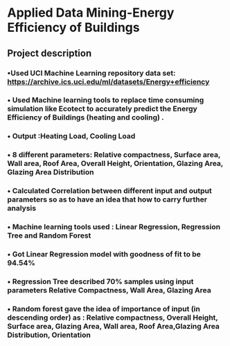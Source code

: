 # Applied Data Mining-Energy Efficiency of Buildings

## Project description

### •Used UCI Machine Learning repository data set: https://archive.ics.uci.edu/ml/datasets/Energy+efficiency

### • Used Machine learning tools to replace time consuming simulation like Ecotect to accurately predict the Energy Efficiency of Buildings (heating and cooling) .
### • Output :Heating Load, Cooling Load
### • 8 different parameters: Relative compactness, Surface area, Wall area, Roof Area, Overall Height, Orientation, Glazing Area, Glazing Area Distribution
### • Calculated Correlation between different input and output parameters so as to have an idea that how to carry further analysis
### • Machine learning tools used : Linear Regression, Regression Tree and Random Forest
### • Got Linear Regression model with goodness of fit to be 94.54%
### • Regression Tree described 70% samples using input parameters Relative Compactness, Wall Area, Glazing Area
### • Random forest gave the idea of importance of input (in descending order) as : Relative compactness, Overall Height, Surface area, Glazing Area, Wall area, Roof Area,Glazing Area Distribution, Orientation

